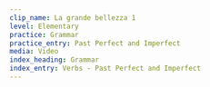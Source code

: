 ```yaml
---
clip_name: La grande bellezza 1
level: Elementary
practice: Grammar
practice_entry: Past Perfect and Imperfect
media: Video
index_heading: Grammar
index_entry: Verbs - Past Perfect and Imperfect
---
```

